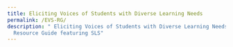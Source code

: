 ```yaml
---
title: Eliciting Voices of Students with Diverse Learning Needs
permalink: /EVS-RG/
description: " Eliciting Voices of Students with Diverse Learning Needs - A
  Resource Guide featuring SLS"
---
```

